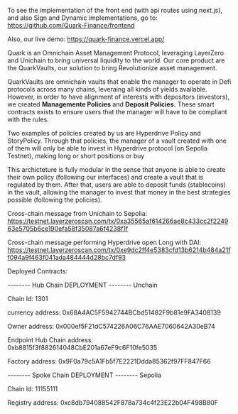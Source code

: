 To see the implementation of the front end (with api routes using next.js), and also Sign and Dynamic implementations, go to: https://github.com/Quark-Finance/frontend

Also, our live demo: https://quark-finance.vercel.app/


Quark is an Omnichain Asset Management Protocol, leveraging LayerZero and Unichain to bring universal liquidity to the world. Our core product are the QuarkVaults, our solution to bring Revolutionize asset management. 

QuarkVaults are omnichain vaults that enable the manager to operate in Defi protocols across many chains, leveraing all kinds of yields available. However, in order to have alignment of interests with depositors (investors), we created **Managemente Policies** and **Deposit Policies.** These smart contracts exists to ensure users that the manager will have to be compliant with the rules.

Two examples of policies created by us are Hyperdrive Policy and StoryPolicy. Through that policies, the manager of a vault created with one of them will only be able to invest in Hyperdrive protocol (on Sepolia Testnet), making long or short positions or buy 

This archicteture is fully modular in the sense that anyone is able to create their own policy (following our interfaces) and create a vault that is regulated by them. After that, users are able to deposit funds (stablecoins) in the vault, allowing the manager to invest that money in the best strategies possible (following the policies).

Cross-chain message from Unichain to Sepolia: https://testnet.layerzeroscan.com/tx/0xa35565af614266ae8c433cc2f224963e5705b6ce190efa58f35087a6f4238f1f

Cross-chain message performing Hyperdrive open Long with DAI: https://testnet.layerzeroscan.com/tx/0xe9dc2ff4e5383cfd13b6214b484a21ff094a9f463f041ada484444d28bc7df93





Deployed Contracts:

  -------- Hub Chain DEPLOYMENT --------  Unchain
  
  Chain Id:  1301
  
  currency address:  0x68A4AC5F5942744BCbd51482F9b81e9FA3408139
  
  Owner address:  0x000ef5F21dC574226A06C76AAE7060642A30eB74
  
  Endpoint Hub Chain address:  0xb8815f3f882614048CbE201a67eF9c6F10fe5035
  
  Factory address:  0x9F0a79c5A1Fb5f7E2221Ddda85362f97FF847F66
  

  -------- Spoke Chain  DEPLOYMENT -------- Sepolia
  
  Chain Id:  11155111
  
  Registry address:  0xc8db794088542F878a734c4f23E22b04F498B80F
  
